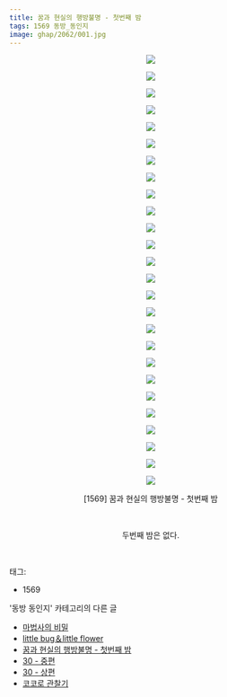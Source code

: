 ```yaml
---
title: 꿈과 현실의 행방불명 - 첫번째 밤
tags: 1569 동방_동인지
image: ghap/2062/001.jpg
---
```

<div class="article">
<p style="text-align: center; clear: none; float: none;"><img src="{{ site.nasurl }}/ghap/2062/001.jpg"/></p>
<p style="text-align: center; clear: none; float: none;"><img src="{{ site.nasurl }}/ghap/2062/002.jpg"/></p>
<p style="text-align: center; clear: none; float: none;"><img src="{{ site.nasurl }}/ghap/2062/003.jpg"/></p>
<p style="text-align: center; clear: none; float: none;"><img src="{{ site.nasurl }}/ghap/2062/004.jpg"/></p>
<p style="text-align: center; clear: none; float: none;"><img src="{{ site.nasurl }}/ghap/2062/005.jpg"/></p>
<p style="text-align: center; clear: none; float: none;"><img src="{{ site.nasurl }}/ghap/2062/006.jpg"/></p>
<p style="text-align: center; clear: none; float: none;"><img src="{{ site.nasurl }}/ghap/2062/007.jpg"/></p>
<p style="text-align: center; clear: none; float: none;"><img src="{{ site.nasurl }}/ghap/2062/008.jpg"/></p>
<p style="text-align: center; clear: none; float: none;"><img src="{{ site.nasurl }}/ghap/2062/009.jpg"/></p>
<p style="text-align: center; clear: none; float: none;"><img src="{{ site.nasurl }}/ghap/2062/010.jpg"/></p>
<p style="text-align: center; clear: none; float: none;"><img src="{{ site.nasurl }}/ghap/2062/011.jpg"/></p>
<p style="text-align: center; clear: none; float: none;"><img src="{{ site.nasurl }}/ghap/2062/012.jpg"/></p>
<p style="text-align: center; clear: none; float: none;"><img src="{{ site.nasurl }}/ghap/2062/013.jpg"/></p>
<p style="text-align: center; clear: none; float: none;"><img src="{{ site.nasurl }}/ghap/2062/014.jpg"/></p>
<p style="text-align: center; clear: none; float: none;"><img src="{{ site.nasurl }}/ghap/2062/015.jpg"/></p>
<p style="text-align: center; clear: none; float: none;"><img src="{{ site.nasurl }}/ghap/2062/016.jpg"/></p>
<p style="text-align: center; clear: none; float: none;"><img src="{{ site.nasurl }}/ghap/2062/017.jpg"/></p>
<p style="text-align: center; clear: none; float: none;"><img src="{{ site.nasurl }}/ghap/2062/018.jpg"/></p>
<p style="text-align: center; clear: none; float: none;"><img src="{{ site.nasurl }}/ghap/2062/019.jpg"/></p>
<p style="text-align: center; clear: none; float: none;"><img src="{{ site.nasurl }}/ghap/2062/020.jpg"/></p>
<p style="text-align: center; clear: none; float: none;"><img src="{{ site.nasurl }}/ghap/2062/021.jpg"/></p>
<p style="text-align: center; clear: none; float: none;"><img src="{{ site.nasurl }}/ghap/2062/022.jpg"/></p>
<p style="text-align: center; clear: none; float: none;"><img src="{{ site.nasurl }}/ghap/2062/023.jpg"/></p>
<p style="text-align: center; clear: none; float: none;"><img src="{{ site.nasurl }}/ghap/2062/024.jpg"/></p>
<p style="text-align: center; clear: none; float: none;"><img src="{{ site.nasurl }}/ghap/2062/025.jpg"/></p>
<p style="text-align: center; clear: none; float: none;"><img src="{{ site.nasurl }}/ghap/2062/026.jpg"/></p>
<p style="text-align: center; clear: none; float: none;">[1569] 꿈과 현실의 행방불명 - 첫번째 밤</p>
<p style="text-align: center; clear: none; float: none;"><br/></p>
<p style="text-align: center; clear: none; float: none;">두번째 밤은 없다.</p>
<p><br/></p>
</div><div class="tagTrail">
<p>태그: </p>
<ul>
<li>1569</li>
</ul>
</div><div class="another">
<p>'동방 동인지' 카테고리의 다른 글</p>
<ul>
<li><a href="/2016-09-09-ghap_2064">마법사의 비밀</a></li>
<li><a href="/2016-09-09-ghap_2063">little bug＆little flower</a></li>
<li><a href="/2016-09-09-ghap_2062">꿈과 현실의 행방불명 - 첫번째 밤</a></li>
<li><a href="/2016-09-08-ghap_2060">30 - 중편</a></li>
<li><a href="/2016-09-08-ghap_2059">30 - 상편</a></li>
<li><a href="/2016-09-08-ghap_2058">코코로 관찰기</a></li>
</ul>
</div><div class="cb_module cb_fluid">
<div class="cb_wrt cb_profile">
</div><!-- commentList close -->
</div>
